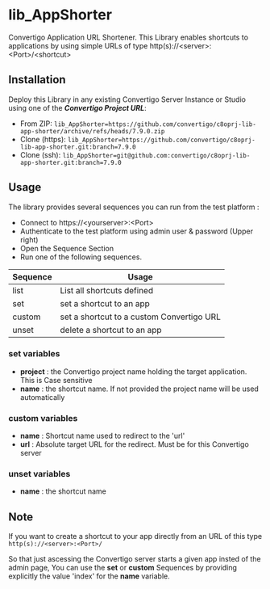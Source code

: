 # lib_AppShorter
Convertigo Application URL Shortener.
This Library enables shortcuts to applications by using simple URLs of type http(s)://&lt;server&gt;:&lt;Port&gt;/&lt;shortcut&gt;

## Installation
Deploy this Library in any existing Convertigo Server Instance or Studio using one of the ***Convertigo Project URL***:
* From ZIP: `lib_AppShorter=https://github.com/convertigo/c8oprj-lib-app-shorter/archive/refs/heads/7.9.0.zip`
* Clone (https): `lib_AppShorter=https://github.com/convertigo/c8oprj-lib-app-shorter.git:branch=7.9.0` 
* Clone (ssh): `lib_AppShorter=git@github.com:convertigo/c8oprj-lib-app-shorter.git:branch=7.9.0`

## Usage
The library provides several sequences you can run from the test platform :

* Connect to https://&lt;yourserver&gt;:&lt;Port&gt;
* Authenticate to the test platform using admin user & password (Upper right)
* Open the Sequence Section
* Run one of the following sequences.

| Sequence | Usage |
|----------|-------|
| list  | List all shortcuts defined |
| set   | set a shortcut to an app |
| custom| set a shortcut to a custom Convertigo URL |
| unset | delete a shortcut to an app |

  
### __set__ variables
* __project__ : the Convertigo project name holding the target application. This is Case sensitive
* __name__    : the shortcut name. If not provided the project name will be used automatically

### __custom__ variables
* __name__ : Shortcut name used to redirect to the 'url'
* __url__  : Absolute target URL for the redirect. Must be for this Convertigo server

### __unset__ variables
* __name__    : the shortcut name
  
## Note
If you want to create a shortcut to your app directly from an URL of this type 
`http(s)://<server>:<Port>/`

So that just ascessing the Convertigo server starts a given app insted of the admin page, You can use the __set__ or __custom__ Sequences by providing explicitly the value 'index' for the __name__ variable.


